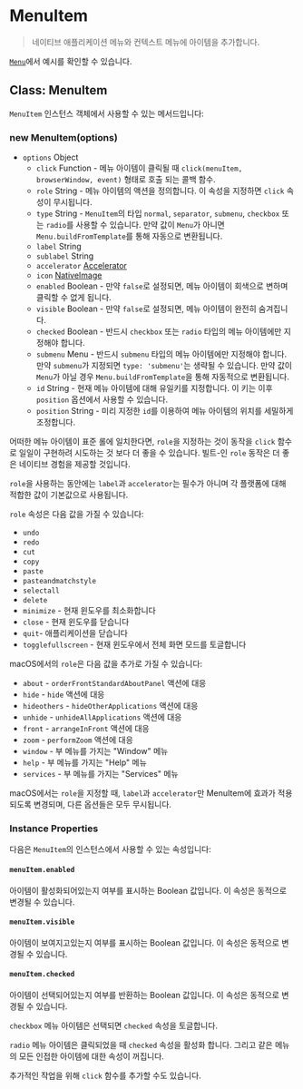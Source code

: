 ﻿# MenuItem

> 네이티브 애플리케이션 메뉴와 컨텍스트 메뉴에 아이템을 추가합니다.

[`Menu`](menu.md)에서 예시를 확인할 수 있습니다.

## Class: MenuItem

`MenuItem` 인스턴스 객체에서 사용할 수 있는 메서드입니다:

### new MenuItem(options)

* `options` Object
  * `click` Function - 메뉴 아이템이 클릭될 때 `click(menuItem, browserWindow,
    event)` 형태로 호출 되는 콜백 함수.
  * `role` String - 메뉴 아이템의 액션을 정의합니다. 이 속성을 지정하면 `click`
    속성이 무시됩니다.
  * `type` String - `MenuItem`의 타입 `normal`, `separator`, `submenu`,
    `checkbox` 또는 `radio`를 사용할 수 있습니다. 만약 값이 `Menu`가 아니면
    `Menu.buildFromTemplate`를 통해 자동으로 변환됩니다.
  * `label` String
  * `sublabel` String
  * `accelerator` [Accelerator](accelerator.md)
  * `icon` [NativeImage](native-image.md)
  * `enabled` Boolean - 만약 `false`로 설정되면, 메뉴 아이템이 회색으로 변하며
    클릭할 수 없게 됩니다.
  * `visible` Boolean - 만약 `false`로 설정되면, 메뉴 아이템이 완전히 숨겨집니다.
  * `checked` Boolean - 반드시 `checkbox` 또는 `radio` 타입의 메뉴 아이템에만
    지정해야 합니다.
  * `submenu` Menu - 반드시 `submenu` 타입의 메뉴 아이템에만 지정해야 합니다. 만약
    `submenu`가 지정되면 `type: 'submenu'`는 생략될 수 있습니다. 만약 값이 `Menu`가
    아닐 경우 `Menu.buildFromTemplate`을 통해 자동적으로 변환됩니다.     
  * `id` String - 현재 메뉴 아이템에 대해 유일키를 지정합니다. 이 키는 이후
    `position` 옵션에서 사용할 수 있습니다.
  * `position` String - 미리 지정한 `id`를 이용하여 메뉴 아이템의 위치를 세밀하게
    조정합니다.

어떠한 메뉴 아이템이 표준 롤에 일치한다면, `role`을 지정하는 것이 동작을 `click`
함수로 일일이 구현하려 시도하는 것 보다 더 좋을 수 있습니다. 빌트-인 `role` 동작은
더 좋은 네이티브 경험을 제공할 것입니다.

`role`을 사용하는 동안에는 `label`과 `accelerator`는 필수가 아니며 각 플랫폼에 대해
적합한 값이 기본값으로 사용됩니다.

`role` 속성은 다음 값을 가질 수 있습니다:

* `undo`
* `redo`
* `cut`
* `copy`
* `paste`
* `pasteandmatchstyle`
* `selectall`
* `delete`
* `minimize` - 현재 윈도우를 최소화합니다
* `close` - 현재 윈도우를 닫습니다
* `quit`- 애플리케이션을 닫습니다
* `togglefullscreen` - 현재 윈도우에서 전체 화면 모드를 토글합니다

macOS에서의 `role`은 다음 값을 추가로 가질 수 있습니다:

* `about` - `orderFrontStandardAboutPanel` 액션에 대응
* `hide` - `hide` 액션에 대응
* `hideothers` - `hideOtherApplications` 액션에 대응
* `unhide` - `unhideAllApplications` 액션에 대응
* `front` - `arrangeInFront` 액션에 대응
* `zoom` - `performZoom` 액션에 대응
* `window` - 부 메뉴를 가지는 "Window" 메뉴
* `help` - 부 메뉴를 가지는 "Help" 메뉴
* `services` - 부 메뉴를 가지는 "Services" 메뉴

macOS에서는 `role`을 지정할 때, `label`과 `accelerator`만 MenuItem에 효과가
적용되도록 변경되며, 다른 옵션들은 모두 무시됩니다.

### Instance Properties

다음은 `MenuItem`의 인스턴스에서 사용할 수 있는 속성입니다:

#### `menuItem.enabled`

아이템이 활성화되어있는지 여부를 표시하는 Boolean 값입니다. 이 속성은 동적으로 변경될
수 있습니다.

#### `menuItem.visible`

아이템이 보여지고있는지 여부를 표시하는 Boolean 값입니다. 이 속성은 동적으로 변경될
수 있습니다.

#### `menuItem.checked`

아이템이 선택되어있는지 여부를 반환하는 Boolean 값입니다. 이 속성은 동적으로 변경될
수 있습니다.

`checkbox` 메뉴 아이템은 선택되면 `checked` 속성을 토글합니다.

`radio` 메뉴 아이템은 클릭되었을 때 `checked` 속성을 활성화 합니다. 그리고
같은 메뉴의 모든 인접한 아이템에 대한 속성이 꺼집니다.

추가적인 작업을 위해 `click` 함수를 추가할 수도 있습니다.
